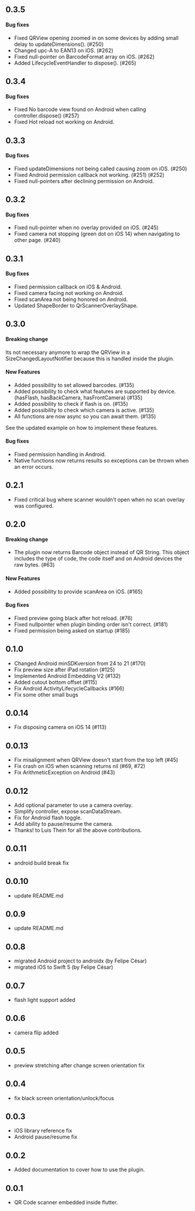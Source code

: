 ## 0.3.5
#### Bug fixes
* Fixed QRView opening zoomed in on some devices by adding small delay to updateDimensions(). (#250)
* Changed upc-A to EAN13 on iOS. (#262)
* Fixed null-pointer on BarcodeFormat array on iOS. (#262)
* Added LifecycleEventHandler to dispose(). (#265)

## 0.3.4
#### Bug fixes
* Fixed No barcode view found on Android when calling controller.dispose() (#257)
* Fixed Hot reload not working on Android.

## 0.3.3
#### Bug fixes
* Fixed updateDimensions not being called causing zoom on iOS. (#250)
* Fixed Android permission callback not working. (#251) (#252)
* Fixed null-pointers after declining permission on Android.

## 0.3.2
#### Bug fixes
* Fixed null-pointer when no overlay provided on iOS. (#245)
* Fixed camera not stopping (green dot on iOS 14) when navigating to other page. (#240)

## 0.3.1
#### Bug fixes
* Fixed permission callback on iOS & Android.
* Fixed camera facing not working on Android.
* Fixed scanArea not being honored on Android.
* Updated ShapeBorder to QrScannerOverlayShape.

## 0.3.0
#### Breaking change
Its not necessary anymore to wrap the QRView in a SizeChangedLayoutNotifier because this is handled inside the plugin.
#### New Features
* Added possibility to set allowed barcodes. (#135)
* Added possibility to check what features are supported by device. (hasFlash, hasBackCamera, hasFrontCamera) (#135)
* Added possibility to check if flash is on. (#135)
* Added possibility to check which camera is active. (#135)
* All functions are now async so you can await them. (#135)

See the updated example on how to implement these features.
#### Bug fixes
* Fixed permission handling in Android.
* Native functions now returns results so exceptions can be thrown when an error occurs.

## 0.2.1
* Fixed critical bug where scanner wouldn't open when no scan overlay was configured.

## 0.2.0
#### Breaking change
* The plugin now returns Barcode object instead of QR String. This object includes the type of code, the code itself and on Android devices the raw bytes. (#63)
#### New Features
* Added possibility to provide scanArea on iOS. (#165)
#### Bug fixes
* Fixed preview going black after hot reload. (#76)
* Fixed nullpointer when plugin binding order isn't correct. (#181)
* Fixed permission being asked on startup (#185)

## 0.1.0
* Changed Android minSDKversion from 24 to 21 (#170)
* Fix preview size after iPad rotation (#125)
* Implemented Android Embedding V2 (#132)
* Added cutout bottom offset (#115)
* Fix Android ActivityLifecycleCallbacks (#166)
* Fix some other small bugs

## 0.0.14
* Fix disposing camera on iOS 14 (#113)

## 0.0.13
* Fix misalignment when QRView doesn't start from the top left (#45)
* Fix crash on iOS when scanning returns nil (#69, #72)
* Fix ArithmeticException on Android (#43)

## 0.0.12
* Add optional parameter to use a camera overlay.
* Simplify controller, expose scanDataStream.
* Fix for Android flash toggle.
* Add ability to pause/resume the camera.
* Thanks! to Luis Thein for all the above contributions.

## 0.0.11
* android build break fix

## 0.0.10
* update README.md

## 0.0.9
* update README.md

## 0.0.8
* migrated Android project to androidx (by Felipe César)
* migrated iOS to Swift 5 (by Felipe César)

## 0.0.7
* flash light support added

## 0.0.6
* camera flip added

## 0.0.5
* preview stretching after change screen orientation fix

## 0.0.4
* fix black screen orientation/unlock/focus

## 0.0.3
* iOS library reference fix
* Android pause/resume fix

## 0.0.2
* Added documentation to cover how to use the plugin.

## 0.0.1
* QR Code scanner embedded inside flutter.
